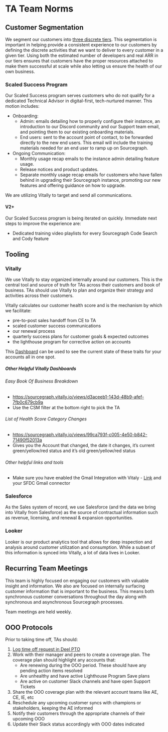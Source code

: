 # TA Team Norms

## Customer Segmentation

We segment our customers into [three discrete tiers](../../../../strategy-goals/strategy/index.md#market-segmentation). This segmentation is important in helping provide a consistent experience to our customers by defining the discrete activities that we want to deliver to every customer in a given tier. Using both the estimated number of developers and real ARR in our tiers ensures that customers have the proper resources attached to make them successful at scale while also letting us ensure the health of our own business.

### Scaled Success Program

Our Scaled Success program serves customers who do not qualify for a dedicated Technical Advisor in digital-first, tech-nurtured manner. This motion includes:

- Onboarding:
  - Admin: emails detailing how to properly configure their instance, an introduction to our Discord community and our Support team email, and pointing them to our existing onboarding materials.
  - End users: sent to the account point of contact, to be forwarded directly to the new end users. This email will include the training materials needed for an end user to ramp up on Sourcegraph.
- Ongoing Communication:
  - Monthly usage recap emails to the instance admin detailing feature usage.
  - Release notices and product updates.
  - Separate monthly usage recap emails for customers who have fallen behind in upgrading their Sourcegraph instance, promoting our new features and offering guidance on how to upgrade.

We are utilizing Vitally to target and send all communications.

#### V2+

Our Scaled Success program is being iterated on quickly. Immediate next steps to improve the experience are:

- Dedicated training video playlists for every Sourcegraph Code Search and Cody feature

## Tooling

### Vitally

We use Vitally to stay organized internally around our customers. This is the central tool and source of truth for TAs across their customers and book of business. TAs should use Vitally to plan and organize their strategy and activities across their customers.

Vitally calculates our customer health score and is the mechanism by which we facilitate:

- pre-to-post sales handoff from CE to TA
- scaled customer success communications
- our renewal process
- quarterly success plans for customer goals & expected outcomes
- the lighthouse program for corrective action on accounts

This [Dashboard](https://sourcegraph.vitally.io/work/team/dashboards/eee503ef-886f-4eba-b416-866f0aef71bb) can be used to see the current state of these traits for your accounts all in one spot.

##### Other Helpful Vitally Dashboards

###### Easy Book Of Business Breakdown

- https://sourcegraph.vitally.io/views/d3aceeb1-143d-48b9-afef-7fb0c679cb9a
- Use the CSM filter at the bottom right to pick the TA

###### List of Health Score Category Changes

- https://sourcegraph.vitally.io/views/99ca793f-c005-4e50-b842-71490f52013a
- Gives you the Account that changed, the date it changes, it’s current green/yellow/red status and it’s old green/yellow/red status

###### Other helpful links and tools

- Make sure you have enabled the Gmail Integration with Vitaly - [Link](https://docs.vitally.io/pushing-data-to-vitally/integrations/gmail) and your SFDC Gmail connector

### Salesforce

As the Sales system of record, we use Salesforce (and the data we bring into Vitally from Salesforce) as the source of contractual information such as revenue, licensing, and renewal & expansion opportunities.

### Looker

Looker is our product analytics tool that allows for deep inspection and analysis around customer utilization and consumption. While a subset of this information is synced into Vitally, a lot of data lives in Looker.

## Recurring Team Meetings

This team is highly focused on engaging our customers with valuable insight and information. We also are focused on internally surfacing customer information that is important to the business. This means both synchronous customer conversations throughout the day along with synchronous and asynchronous Sourcegraph processes.

Team meetings are held weekly.

## OOO Protocols

Prior to taking time off, TAs should:

1. [Log time off request in Deel PTO](../../../../benefits-pay-perks/benefits-perks/time-off/index.md)
2. Work with their manager and peers to create a coverage plan. The coverage plan should highlight any accounts that:
   - Are renewing during the OOO period. These should have any pending action items resolved
   - Are unhealthy and have active Lighthouse Program Save plans
   - Are active on customer Slack channels and have open Support Tickets
3. Share the OOO coverage plan with the relevant account teams like AE, CE, IE, etc
4. Reschedule any upcoming customer syncs with champions or stakeholders, keeping the AE informed
5. Notify their customers through the appropriate channels of their upcoming OOO
6. Update their Slack status accordingly with OOO dates indicated
